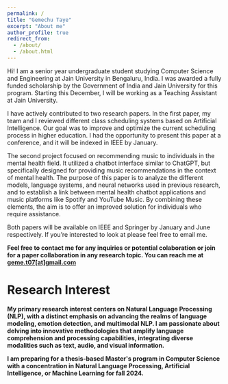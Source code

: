 ```yaml
---
permalink: /
title: "Gemechu Taye"
excerpt: "About me"
author_profile: true
redirect_from: 
  - /about/
  - /about.html
---
```


Hi! I am a senior year undergraduate student studying Computer Science and Engineering at Jain University in Bengaluru, India. I was awarded a fully funded scholarship by the Government of India and Jain University for this program. Starting this December, I will be working as a Teaching Assistant at Jain University. 

I have actively contributed to two research papers. In the first paper, my team and I reviewed different class scheduling systems based on Artificial Intelligence. Our goal was to improve and optimize the current scheduling process in higher education. I had the opportunity to present this paper at a conference, and it will be indexed in IEEE by January.

The second project focused on recommending music to individuals in the mental health field. It utilized a chatbot interface similar to ChatGPT, but specifically designed for providing music recommendations in the context of mental health. The purpose of this paper is to analyze the different models, language systems, and neural networks used in previous research, and to establish a link between mental health chatbot applications and music platforms like Spotify and YouTube Music. By combining these elements, the aim is to offer an improved solution for individuals who require assistance.

Both papers will be available on IEEE and Springer by January and June respectively. If you’re interested to look at please feel free to email me.

<b>Feel free to contact me for any inquiries or potential colaboration or join for a paper collaboration in any research topic. You can reach me at [geme.t07[at]gmail.com](geme.t07@gmail.com) <b>



Research Interest
======
My primary research interest centers on Natural Language Processing (NLP), with a distinct emphasis on advancing the realms of language modeling, emotion detection, and multimodal NLP. I am passionate about delving into innovative methodologies that amplify language comprehension and processing capabilities, integrating diverse modalities such as text, audio, and visual information.


<b>I am preparing for a thesis-based Master's program in Computer Science with a concentration in Natural Language Processing, Artificial Intelligence, or Machine Learning for fall 2024.<b>
